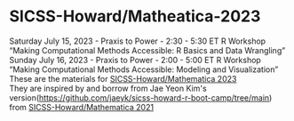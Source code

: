 # SICSS-Howard/Matheatica-2023
Saturday July 15, 2023 - Praxis to Power - 2:30 - 5:30 ET R Workshop “Making Computational Methods Accessible: R Basics and Data Wrangling”   
Sunday July 16, 2023 - Praxis to Power - 2:00 - 5:00 ET R Workshop “Making Computational Methods Accessible: Modeling and Visualization”  
These are the materials for [SICSS-Howard/Mathematica 2023](https://sicss.io/2023/howard-mathematica/)  
They are inspired by and borrow from Jae Yeon Kim's version(https://github.com/jaeyk/sicss-howard-r-boot-camp/tree/main) from [SICSS-Howard/Mathematica 2021](https://sicss.io/2021/howard-mathematica/)
